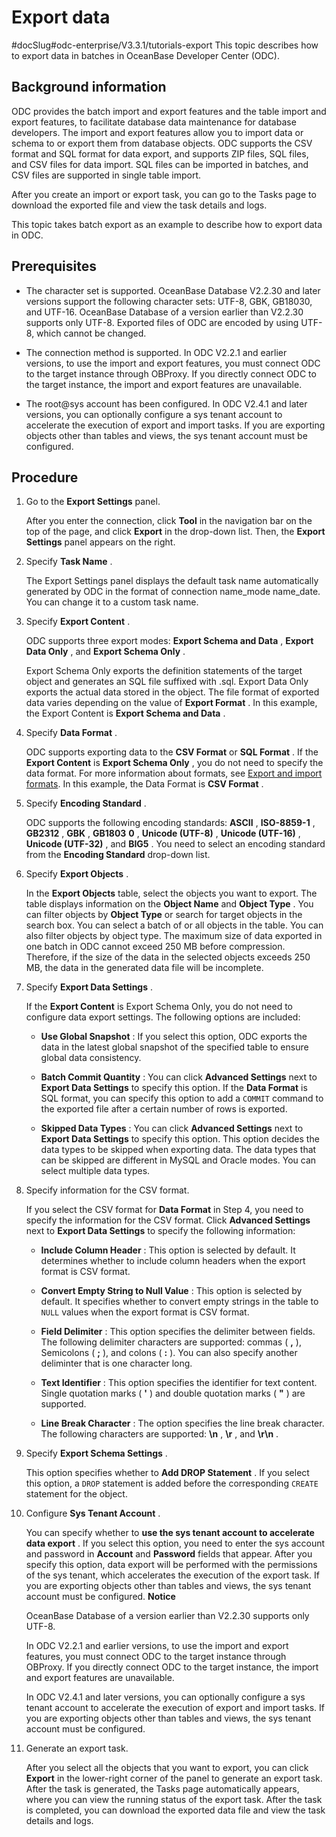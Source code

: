 Export data 
================================
#docSlug#odc-enterprise/V3.3.1/tutorials-export
This topic describes how to export data in batches in OceanBase Developer Center (ODC). 

Background information 
-------------------------------------------

ODC provides the batch import and export features and the table import and export features, to facilitate database data maintenance for database developers. The import and export features allow you to import data or schema to or export them from database objects. ODC supports the CSV format and SQL format for data export, and supports ZIP files, SQL files, and CSV files for data import. SQL files can be imported in batches, and CSV files are supported in single table import. 

After you create an import or export task, you can go to the Tasks page to download the exported file and view the task details and logs. 

This topic takes batch export as an example to describe how to export data in ODC.

Prerequisites 
----------------------------------

* The character set is supported. OceanBase Database V2.2.30 and later versions support the following character sets: UTF-8, GBK, GB18030, and UTF-16. OceanBase Database of a version earlier than V2.2.30 supports only UTF-8. Exported files of ODC are encoded by using UTF-8, which cannot be changed.

  

* The connection method is supported. In ODC V2.2.1 and earlier versions, to use the import and export features, you must connect ODC to the target instance through OBProxy. If you directly connect ODC to the target instance, the import and export features are unavailable.

  

* The root@sys account has been configured. In ODC V2.4.1 and later versions, you can optionally configure a sys tenant account to accelerate the execution of export and import tasks. If you are exporting objects other than tables and views, the sys tenant account must be configured.

  




Procedure 
------------------------------

1. Go to the **Export Settings** panel. 

   After you enter the connection, click **Tool** in the navigation bar on the top of the page, and click **Export** in the drop-down list. Then, the **Export Settings** panel appears on the right.
   

2. Specify **Task Name** . 

   The Export Settings panel displays the default task name automatically generated by ODC in the format of connection name_mode name_date. You can change it to a custom task name.
   

3. Specify **Export Content** . 

   ODC supports three export modes: **Export Schema and Data** , **Export Data Only** , and **Export Schema Only** . 

   Export Schema Only exports the definition statements of the target object and generates an SQL file suffixed with .sql. Export Data Only exports the actual data stored in the object. The file format of exported data varies depending on the value of **Export Format** . In this example, the Export Content is **Export Schema and Data** .
   

4. Specify **Data Format** . 

   ODC supports exporting data to the **CSV Format** or **SQL Format** . If the **Export Content** is **Export Schema Only** , you do not need to specify the data format. For more information about formats, see [Export and import formats](../7.client-odc-user-guide/5.client-odc-use-tools/1.client-odc-data-export-and-import/2.client-odc-export-and-import-formats.md). In this example, the Data Format is **CSV Format** .
   

5. Specify **Encoding Standard** . 

   ODC supports the following encoding standards: **ASCII** , **ISO-8859-1** , **GB2312** , **GBK** , **GB1803** **0** , **Unicode (UTF-8)** , **Unicode (UTF-16)** , **Unicode (UTF-32)** , and **BIG5** . You need to select an encoding standard from the **Encoding Standard** drop-down list.
   

6. Specify **Export Objects** . 

   In the **Export Objects** table, select the objects you want to export. The table displays information on the **Object Name** and **Object Type** . You can filter objects by **Object Type** or search for target objects in the search box. You can select a batch of or all objects in the table. You can also filter objects by object type. The maximum size of data exported in one batch in ODC cannot exceed 250 MB before compression. Therefore, if the size of the data in the selected objects exceeds 250 MB, the data in the generated data file will be incomplete.
   

7. Specify **Export Data Settings** . 

   If the **Export Content** is Export Schema Only, you do not need to configure data export settings. The following options are included:
   * **Use Global Snapshot** : If you select this option, ODC exports the data in the latest global snapshot of the specified table to ensure global data consistency.

     
   
   * **Batch Commit Quantity** : You can click **Advanced Settings** next to **Export Data Settings** to specify this option. If the **Data Format** is SQL format, you can specify this option to add a `COMMIT` command to the exported file after a certain number of rows is exported.

     
   
   * **Skipped Data Types** : You can click **Advanced Settings** next to **Export Data Settings** to specify this option. This option decides the data types to be skipped when exporting data. The data types that can be skipped are different in MySQL and Oracle modes. You can select multiple data types.

     
   

   

8. Specify information for the CSV format. 

   If you select the CSV format for **Data Format** in Step 4, you need to specify the information for the CSV format. Click **Advanced Settings** next to **Export Data Settings** to specify the following information:
   * **Include Column Header** : This option is selected by default. It determines whether to include column headers when the export format is CSV format.

     
   
   * **Convert Empty String to Null Value** : This option is selected by default. It specifies whether to convert empty strings in the table to `NULL` values when the export format is CSV format.

     
   
   * **Field Delimiter** : This option specifies the delimiter between fields. The following delimiter characters are supported: commas ( **,** ), Semicolons ( **;** ), and colons ( **:** ). You can also specify another deliminter that is one character long.

     
   
   * **Text Identifier** : This option specifies the identifier for text content. Single quotation marks ( **'** ) and double quotation marks ( **"** ) are supported.

     
   
   * **Line Break Character** : The option specifies the line break character. The following characters are supported: **\\n** , **\\r** , and **\\r\\n** .

     
   

   

9. Specify **Export Schema Settings** . 

   This option specifies whether to **Add DROP Statement** . If you select this option, a `DROP` statement is added before the corresponding `CREATE` statement for the object.
   

10. Configure **Sys Tenant Account** . 

    You can specify whether to **use the sys tenant account to accelerate data export** . If you select this option, you need to enter the sys account and password in **Account** and **Password** fields that appear. After you specify this option, data export will be performed with the permissions of the sys tenant, which accelerates the execution of the export task. If you are exporting objects other than tables and views, the sys tenant account must be configured. 
    **Notice**

    

    OceanBase Database of a version earlier than V2.2.30 supports only UTF-8. 

    In ODC V2.2.1 and earlier versions, to use the import and export features, you must connect ODC to the target instance through OBProxy. If you directly connect ODC to the target instance, the import and export features are unavailable. 

    In ODC V2.4.1 and later versions, you can optionally configure a sys tenant account to accelerate the execution of export and import tasks. If you are exporting objects other than tables and views, the sys tenant account must be configured.
    

11. Generate an export task. 

    After you select all the objects that you want to export, you can click **Export** in the lower-right corner of the panel to generate an export task. After the task is generated, the Tasks page automatically appears, where you can view the running status of the export task. After the task is completed, you can download the exported data file and view the task details and logs.
    




